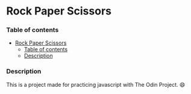# Rock Paper Scissors
 ### Table of contents
- [Rock Paper Scissors](#rock-paper-scissors)
    - [Table of contents](#table-of-contents)
    - [Description](#description)

### Description
This is a project made for practicing javascript with The Odin Project. :smile: